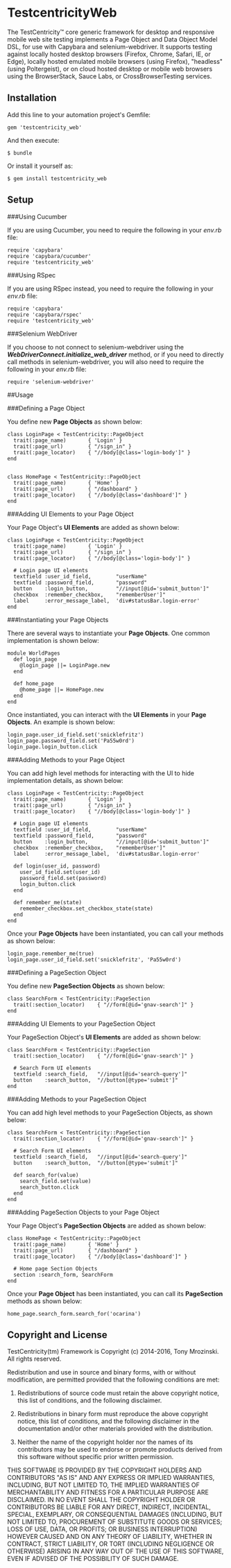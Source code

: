# TestcentricityWeb

The TestCentricity™ core generic framework for desktop and responsive mobile web site testing implements a Page Object
and Data Object Model DSL, for use with Capybara and selenium-webdriver. It supports testing against locally hosted
desktop browsers (Firefox, Chrome, Safari, IE, or Edge), locally hosted emulated mobile browsers (using Firefox),
"headless" (using Poltergeist), or on cloud hosted desktop or mobile web browsers using the BrowserStack, Sauce Labs,
or CrossBrowserTesting services.


## Installation

Add this line to your automation project's Gemfile:

    gem 'testcentricity_web'

And then execute:

    $ bundle

Or install it yourself as:

    $ gem install testcentricity_web


## Setup
###Using Cucumber

If you are using Cucumber, you need to require the following in your *env.rb* file:

    require 'capybara'
    require 'capybara/cucumber'
    require 'testcentricity_web'
    
    
###Using RSpec

If you are using RSpec instead, you need to require the following in your *env.rb* file:

    require 'capybara'
    require 'capybara/rspec'
    require 'testcentricity_web'
    
    
###Selenium WebDriver

If you choose to not connect to selenium-webdriver using the ***WebDriverConnect.initialize_web_driver*** method, or if you need to 
directly call methods in selenium-webdriver, you will also need to require the following in your *env.rb* file:

    require 'selenium-webdriver'



##Usage

###Defining a Page Object

You define new **Page Objects** as shown below:

    class LoginPage < TestCentricity::PageObject
      trait(:page_name)       { 'Login' }
      trait(:page_url)        { "/sign_in" }
      trait(:page_locator)    { "//body[@class='login-body']" }
    end


    class HomePage < TestCentricity::PageObject
      trait(:page_name)       { 'Home' }
      trait(:page_url)        { "/dashboard" }
      trait(:page_locator)    { "//body[@class='dashboard']" }
    end


###Adding UI Elements to your Page Object

Your Page Object's **UI Elements** are added as shown below:

    class LoginPage < TestCentricity::PageObject
      trait(:page_name)       { 'Login' }
      trait(:page_url)        { "/sign_in" }
      trait(:page_locator)    { "//body[@class='login-body']" }
    
      # Login page UI elements
      textfield :user_id_field,        "userName"
      textfield :password_field,       "password"
      button    :login_button,         "//input[@id='submit_button']"
      checkbox  :remember_checkbox,    "rememberUser']"
      label     :error_message_label,  'div#statusBar.login-error'
    end


###Instantiating your Page Objects

There are several ways to instantiate your **Page Objects**. One common implementation is shown below:

    module WorldPages
      def login_page
        @login_page ||= LoginPage.new
      end
    
      def home_page
        @home_page ||= HomePage.new
      end
    end

Once instantiated, you can interact with the **UI Elements** in your **Page Objects**. An example is shown below:

    login_page.user_id_field.set('snicklefritz')
    login_page.password_field.set('Pa55w0rd')
    login_page.login_button.click


###Adding Methods to your Page Object

You can add high level methods for interacting with the UI to hide implementation details, as shown below:

    class LoginPage < TestCentricity::PageObject
      trait(:page_name)       { 'Login' }
      trait(:page_url)        { "/sign_in" }
      trait(:page_locator)    { "//body[@class='login-body']" }
    
      # Login page UI elements
      textfield :user_id_field,        "userName"
      textfield :password_field,       "password"
      button    :login_button,         "//input[@id='submit_button']"
      checkbox  :remember_checkbox,    "rememberUser']"
      label     :error_message_label,  'div#statusBar.login-error'
    
      def login(user_id, password)
        user_id_field.set(user_id)
        password_field.set(password)
        login_button.click
      end

      def remember_me(state)
        remember_checkbox.set_checkbox_state(state)
      end
    end


Once your **Page Objects** have been instantiated, you can call your methods as shown below:

    login_page.remember_me(true)
    login_page.user_id_field.set('snicklefritz', 'Pa55w0rd')
    


###Defining a PageSection Object

You define new **PageSection Objects** as shown below:

    class SearchForm < TestCentricity::PageSection
      trait(:section_locator)    { "//form[@id='gnav-search']" }
    end


###Adding UI Elements to your PageSection Object

Your PageSection Object's **UI Elements** are added as shown below:

    class SearchForm < TestCentricity::PageSection
      trait(:section_locator)    { "//form[@id='gnav-search']" }
        
      # Search Form UI elements
      textfield :search_field,   "//input[@id='search-query']"
      button    :search_button,  "//button[@type='submit']"
    end


###Adding Methods to your PageSection Object

You can add high level methods to your PageSection Objects, as shown below:

    class SearchForm < TestCentricity::PageSection
      trait(:section_locator)    { "//form[@id='gnav-search']" }
        
      # Search Form UI elements
      textfield :search_field,   "//input[@id='search-query']"
      button    :search_button,  "//button[@type='submit']"

      def search_for(value)
        search_field.set(value)
        search_button.click
      end
    end


###Adding PageSection Objects to your Page Object

Your Page Object's **PageSection Objects** are added as shown below:

    class HomePage < TestCentricity::PageObject
      trait(:page_name)       { 'Home' }
      trait(:page_url)        { "/dashboard" }
      trait(:page_locator)    { "//body[@class='dashboard']" }
      
      # Home page Section Objects
      section :search_form, SearchForm
    end

Once your **Page Object** has been instantiated, you can call its **PageSection** methods as shown below:

    home_page.search_form.search_for('ocarina')
    
    

## Copyright and License

TestCentricity(tm) Framework is Copyright (c) 2014-2016, Tony Mrozinski.
All rights reserved.


Redistribution and use in source and binary forms, with or without
modification, are permitted provided that the following conditions are met:

1. Redistributions of source code must retain the above copyright notice,
this list of conditions, and the following disclaimer.

2. Redistributions in binary form must reproduce the above copyright
notice, this list of conditions, and the following disclaimer in the
documentation and/or other materials provided with the distribution.

3. Neither the name of the copyright holder nor the names of its contributors
may be used to endorse or promote products derived from this software without
specific prior written permission.

THIS SOFTWARE IS PROVIDED BY THE COPYRIGHT HOLDERS AND CONTRIBUTORS "AS IS" AND
ANY EXPRESS OR IMPLIED WARRANTIES, INCLUDING, BUT NOT LIMITED TO, THE IMPLIED
WARRANTIES OF MERCHANTABILITY AND FITNESS FOR A PARTICULAR PURPOSE ARE DISCLAIMED.
IN NO EVENT SHALL THE COPYRIGHT HOLDER OR CONTRIBUTORS BE LIABLE FOR ANY DIRECT,
INDIRECT, INCIDENTAL, SPECIAL, EXEMPLARY, OR CONSEQUENTIAL DAMAGES (INCLUDING, BUT
NOT LIMITED TO, PROCUREMENT OF SUBSTITUTE GOODS OR SERVICES; LOSS OF USE, DATA,
OR PROFITS; OR BUSINESS INTERRUPTION) HOWEVER CAUSED AND ON ANY THEORY OF LIABILITY,
WHETHER IN CONTRACT, STRICT LIABILITY, OR TORT (INCLUDING NEGLIGENCE OR OTHERWISE)
ARISING IN ANY WAY OUT OF THE USE OF THIS SOFTWARE, EVEN IF ADVISED OF THE
POSSIBILITY OF SUCH DAMAGE.
